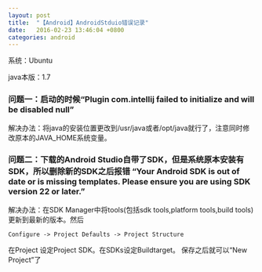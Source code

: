 ```yaml
---
layout: post
title:  "【Android】AndroidStduio错误记录"
date:   2016-02-23 13:46:04 +0800
categories: android
---
```


系统：Ubuntu

java本版：1.7

### 问题一：启动的时候“Plugin com.intellij failed to initialize and will be disabled null” 

解决办法：将java的安装位置更改到/usr/java或者/opt/java就行了，注意同时修改原本的JAVA_HOME系统变量。 

### 问题二：下载的Android Studio自带了SDK，但是系统原本安装有SDK，所以删除新的SDK之后报错 “Your Android SDK is out of date or is missing templates. Please ensure you are using SDK version 22 or later.” 

解决办法：在SDK Manager中将tools(包括sdk tools,platform tools,build tools)更新到最新的版本。然后

    Configure -> Project Defaults -> Project Structure
    
在Project 设定Project SDK。在SDKs设定Buildtarget。 保存之后就可以“New Project”了